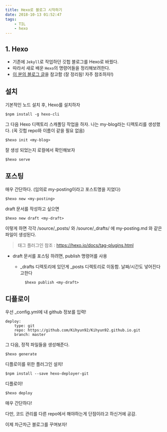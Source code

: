 ```yaml
---
title: Hexo로 블로그 시작하기
date: 2018-10-13 01:52:47
tags:
    - TIL
    - hexo
---
```


## 1. Hexo

* 기존에 `Jekyll`로 작업하던 깃헙 블로그를 Hexo로 바꿨다.
* 따라서 새로 배운 `Hexo`의 명령어들을 정리해보려한다.
* [이 분의 블로그 글](https://hyunseob.github.io/2016/02/23/start-hexo/)을 참고함 (잘 정리됨! 자주 참조하자!)

## 설치

기본적인 노드 설치 후, Hexo를 설치하자

    $npm install -g hexo-cli

그 다음 Hexo 디렉토리 스캐폴딩 작업을 하자. 나는 my-blog라는 디렉토리를 생성했다. (꼭 깃헙 repo와 이름이 같을 필요 없음)

    $hexo init <my-blog>

잘 생성 되었는지 로컬에서 확인해보자

    $hexo serve

## 포스팅

매우 간단하다. (임의로 my-posting이라고 포스트명을 지었다)

    $hexo new <my-posting>

draft 문서를 작성하고 싶으면

    $hexo new draft <my-draft>

이렇게 하면 각각 /source/_posts/ 와 /source/_drafts/ 에 my-posting.md 와 같은 파일이 생성된다.

> 태그 플러그인 참조 : https://hexo.io/docs/tag-plugins.html

* draft 문서를 포스팅 하려면, publish 명령어를 사용
    * _drafts 디렉토리에 있던게 _posts 디렉토리로 이동함. 날짜/시간도 넣어진다고한다

            $hexo publish <my-draft>

## 디플로이

우선 _config.yml에 내 github 정보를 입력!

    deploy:
        type: git
        repo: https://github.com/Kihyun92/Kihyun92.github.io.git
        branch: master

그 다음, 정적 파일들을 생성해준다.

    $hexo generate

디플로이를 위한 플러그인 설치!

    $npm install --save hexo-deployer-git

디플로이!

    $hexo deploy

매우 간단하다!

다만, 코드 관리를 다른 repo에서 해야하는게 단점이라고 하신거에 공감.

이제 차근차근 블로그를 꾸며보자!
